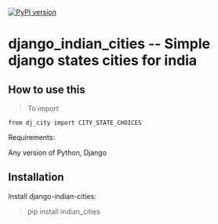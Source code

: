 [![PyPI version](https://badge.fury.io/py/indian-cities.svg)](https://badge.fury.io/py/indian-cities)

# django_indian_cities -- Simple django states cities for india

## How to use this

> To import

```
from dj_city import CITY_STATE_CHOICES
```

Requirements:

Any version of Python, Django

## Installation

Install django-indian-cities:

> pip install indian_cities
